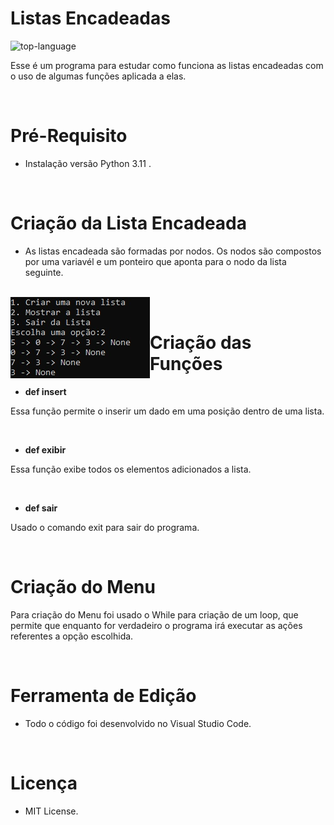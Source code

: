 <h1 align="left">Listas Encadeadas</h1>

<p align="left" display="inline-block">

<img src="https://img.shields.io/badge/Python-000000?style=for-the-badge&logo=python&logoColor=green" alt="top-language"/> 

  </p>

<p>Esse é um programa para estudar como funciona as listas encadeadas com o uso de algumas funções aplicada a elas.</p><br>

<h1 align="left">Pré-Requisito</h1>

- Instalação versão Python 3.11 .

<br>

<h1 align="left"> Criação da Lista Encadeada</h1>

-  As listas encadeada são formadas por nodos. Os nodos são compostos por uma variavél  e um ponteiro  que aponta para o nodo da lista seguinte. <br><br>

<img  align = "left" src="Imagens/list.jpg">
<br>
<h1 align="left"> Criação das Funções</h1>

- **def insert** 

 <p> Essa função permite o inserir um dado em uma posição dentro de uma lista. </p><br>
 

-  **def exibir**

 <p>Essa função exibe todos os elementos adicionados a lista.</p><br>


-  **def sair**

<p> Usado o comando exit para sair do programa.</p><br>

<h1 align="left"> Criação do Menu</h1>

<p> Para criação do Menu foi usado o While para criação de um  loop, que permite que  enquanto  for verdadeiro o programa irá executar as ações referentes a opção escolhida. </p>

<br>

<h1 align="left">Ferramenta de Edição</h1>

- Todo o código foi desenvolvido no Visual Studio Code.

<br>


<h1 align="left">Licença</h1>

- MIT License.

<br>

